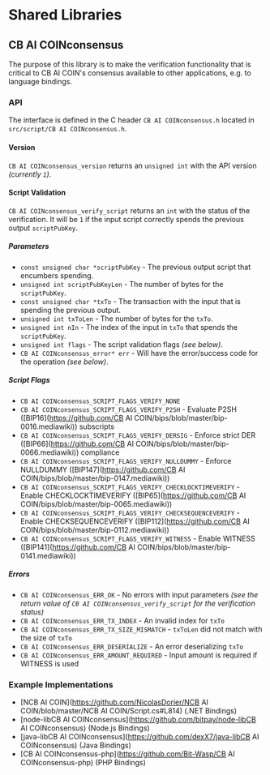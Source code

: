 Shared Libraries
================

## CB AI COINconsensus

The purpose of this library is to make the verification functionality that is critical to CB AI COIN's consensus available to other applications, e.g. to language bindings.

### API

The interface is defined in the C header `CB AI COINconsensus.h` located in `src/script/CB AI COINconsensus.h`.

#### Version

`CB AI COINconsensus_version` returns an `unsigned int` with the API version *(currently `1`)*.

#### Script Validation

`CB AI COINconsensus_verify_script` returns an `int` with the status of the verification. It will be `1` if the input script correctly spends the previous output `scriptPubKey`.

##### Parameters
- `const unsigned char *scriptPubKey` - The previous output script that encumbers spending.
- `unsigned int scriptPubKeyLen` - The number of bytes for the `scriptPubKey`.
- `const unsigned char *txTo` - The transaction with the input that is spending the previous output.
- `unsigned int txToLen` - The number of bytes for the `txTo`.
- `unsigned int nIn` - The index of the input in `txTo` that spends the `scriptPubKey`.
- `unsigned int flags` - The script validation flags *(see below)*.
- `CB AI COINconsensus_error* err` - Will have the error/success code for the operation *(see below)*.

##### Script Flags
- `CB AI COINconsensus_SCRIPT_FLAGS_VERIFY_NONE`
- `CB AI COINconsensus_SCRIPT_FLAGS_VERIFY_P2SH` - Evaluate P2SH ([BIP16](https://github.com/CB AI COIN/bips/blob/master/bip-0016.mediawiki)) subscripts
- `CB AI COINconsensus_SCRIPT_FLAGS_VERIFY_DERSIG` - Enforce strict DER ([BIP66](https://github.com/CB AI COIN/bips/blob/master/bip-0066.mediawiki)) compliance
- `CB AI COINconsensus_SCRIPT_FLAGS_VERIFY_NULLDUMMY` - Enforce NULLDUMMY ([BIP147](https://github.com/CB AI COIN/bips/blob/master/bip-0147.mediawiki))
- `CB AI COINconsensus_SCRIPT_FLAGS_VERIFY_CHECKLOCKTIMEVERIFY` - Enable CHECKLOCKTIMEVERIFY ([BIP65](https://github.com/CB AI COIN/bips/blob/master/bip-0065.mediawiki))
- `CB AI COINconsensus_SCRIPT_FLAGS_VERIFY_CHECKSEQUENCEVERIFY` - Enable CHECKSEQUENCEVERIFY ([BIP112](https://github.com/CB AI COIN/bips/blob/master/bip-0112.mediawiki))
- `CB AI COINconsensus_SCRIPT_FLAGS_VERIFY_WITNESS` - Enable WITNESS ([BIP141](https://github.com/CB AI COIN/bips/blob/master/bip-0141.mediawiki))

##### Errors
- `CB AI COINconsensus_ERR_OK` - No errors with input parameters *(see the return value of `CB AI COINconsensus_verify_script` for the verification status)*
- `CB AI COINconsensus_ERR_TX_INDEX` - An invalid index for `txTo`
- `CB AI COINconsensus_ERR_TX_SIZE_MISMATCH` - `txToLen` did not match with the size of `txTo`
- `CB AI COINconsensus_ERR_DESERIALIZE` - An error deserializing `txTo`
- `CB AI COINconsensus_ERR_AMOUNT_REQUIRED` - Input amount is required if WITNESS is used

### Example Implementations
- [NCB AI COIN](https://github.com/NicolasDorier/NCB AI COIN/blob/master/NCB AI COIN/Script.cs#L814) (.NET Bindings)
- [node-libCB AI COINconsensus](https://github.com/bitpay/node-libCB AI COINconsensus) (Node.js Bindings)
- [java-libCB AI COINconsensus](https://github.com/dexX7/java-libCB AI COINconsensus) (Java Bindings)
- [CB AI COINconsensus-php](https://github.com/Bit-Wasp/CB AI COINconsensus-php) (PHP Bindings)
